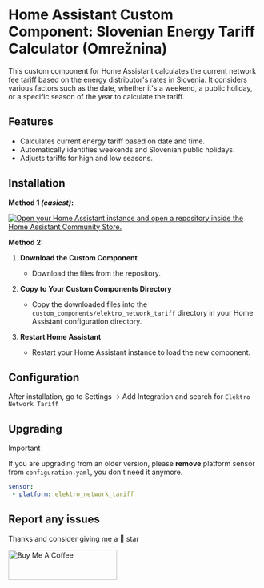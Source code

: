 # Home Assistant Custom Component: Slovenian Energy Tariff Calculator (Omrežnina)

This custom component for Home Assistant calculates the current network fee tariff based on the energy distributor's rates in Slovenia. It considers various factors such as the date, whether it's a weekend, a public holiday, or a specific season of the year to calculate the tariff.

## Features

- Calculates current energy tariff based on date and time.
- Automatically identifies weekends and Slovenian public holidays.
- Adjusts tariffs for high and low seasons.

## Installation

**Method 1 _(easiest)_:**

[![Open your Home Assistant instance and open a repository inside the Home Assistant Community Store.](https://my.home-assistant.io/badges/hacs_repository.svg)](https://my.home-assistant.io/redirect/hacs_repository/?owner=frlequ&repository=home-assistant-network-tariff&category=integration)


**Method 2:**
1. **Download the Custom Component**
   - Download the files from the repository.
   
2. **Copy to Your Custom Components Directory**
   - Copy the downloaded files into the `custom_components/elektro_network_tariff` directory in your Home Assistant configuration directory.

3. **Restart Home Assistant**
   - Restart your Home Assistant instance to load the new component.

## Configuration

After installation, go to Settings -> Add Integration and search for `Elektro Network Tariff`


## Upgrading

> [!IMPORTANT]
> If you are upgrading from an older version, please **remove** platform sensor from `configuration.yaml`, you don't need it anymore.
>
>```yaml
>sensor:
>  - platform: elektro_network_tariff
>```



## Report any issues

Thanks and consider giving me a 🌟 star

<a href="https://www.buymeacoffee.com/frlequ" target="_blank"><img src="https://cdn.buymeacoffee.com/buttons/v2/default-yellow.png" alt="Buy Me A Coffee" style="height: 60px !important;width: 217px !important;" ></a>
